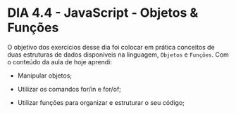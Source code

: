 # DIA 4.4 - JavaScript - Objetos & Funções

O objetivo dos exercícios desse dia foi colocar em prática conceitos de duas estruturas de dados disponíveis na linguagem, `Objetos` e `Funções`. Com o conteúdo da aula de hoje aprendi:

* Manipular objetos;

* Utilizar os comandos for/in e for/of;

* Utilizar funções para organizar e estruturar o seu código;